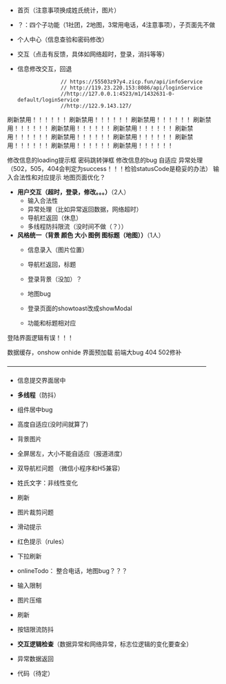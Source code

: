 
- 首页（注意事项换成姓氏统计，图片）
- ？：四个子功能（1社团，2地图，3常用电话，4注意事项），子页面先不做
- 个人中心（信息查验和密码修改）
- 交互（点击有反馈，具体如网络超时，登录，消抖等等）

- 信息修改交互，回退

					// https://55503z97y4.zicp.fun/api/infoService
					// http://119.23.220.153:8086/api/loginService
					//http://127.0.0.1:4523/m1/1432631-0-default/loginService
					//http://122.9.143.127/
刷新禁用！！！！！！
刷新禁用！！！！！！
刷新禁用！！！！！！
刷新禁用！！！！！！
刷新禁用！！！！！！
刷新禁用！！！！！！
刷新禁用！！！！！！
刷新禁用！！！！！！
刷新禁用！！！！！！
刷新禁用！！！！！！
刷新禁用！！！！！！
刷新禁用！！！！！！

修改信息的loading提示框
密码跳转弹框
修改信息的bug
自适应
异常处理（502，505，404会判定为success！！！检验statusCode是稳妥的办法）
输入合法性和对应提示
地图页面优化？


- **用户交互（超时，登录，修改。。。）**（2人）
	- 输入合法性
	- 异常处理（比如异常返回数据，网络超时）
	- 导航栏返回（休息）
	- 多线程防抖限流（没时间不做（？））
- **风格统一（背景 颜色 大小 图例 图标题（地图））**（1人）
	* 信息录入（图片位置）
	* 导航栏返回，标题
	* 登录背景（没加）？
	* 地图bug
	* 登录页面的showtoast改成showModal

	* 功能和标题相对应

登陆界面逻辑有误！！！

数据缓存，onshow onhide 界面预加载 前端大bug 404 502修补

—————————————————————————————————
- 信息提交界面居中
- **多线程**（防抖）
- 组件居中bug

- 高度自适应(没时间就算了)
- 背景图片
- 全屏居左，大小不能自适应（报道进度）
- 双导航栏问题 （微信小程序和H5兼容）
- 姓氏文字：非线性变化
- 刷新
- 图片裁剪问题

- 滑动提示
- 红色提示（rules）
- 下拉刷新

- onlineTodo： 整合电话，地图bug？？？



- 输入限制
- 图片压缩
- 刷新
- 按钮限流防抖
- **交互逻辑检查**（数据异常和网络异常，标志位逻辑的变化要查全）
- 异常数据返回
- 代码（待定）